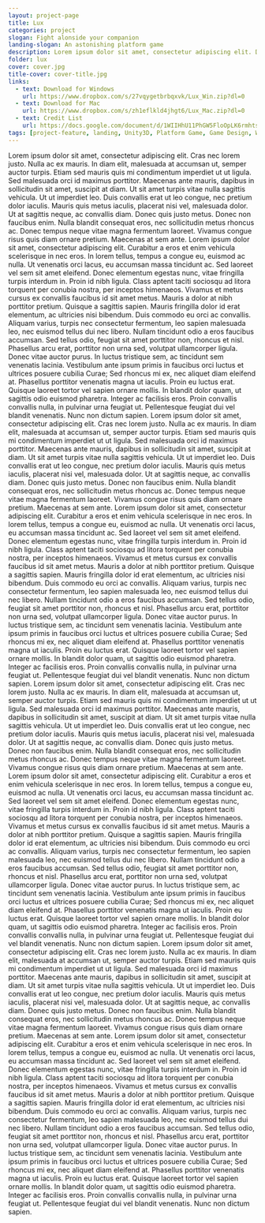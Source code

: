 ```yaml
---
layout: project-page
title: Lux
categories: project
slogan: Fight alonside your companion
landing-slogan: An astonishing platform game
description: Lorem ipsum dolor sit amet, consectetur adipiscing elit. Duis consequat, felis vel rutrum finibus, tortor turpis scelerisque eros, et mattis lacus diam at enim.
folder: lux 
cover: cover.jpg
title-cover: cover-title.jpg
links:
  - text: Download for Windows
    url: https://www.dropbox.com/s/27vqygetbrbqxvk/Lux_Win.zip?dl=0
  - text: Download for Mac
    url: https://www.dropbox.com/s/zh1eflkld4jhgt6/Lux_Mac.zip?dl=0
  - text: Credit List
    url: https://docs.google.com/document/d/1WIIHhU11PhGW5FloOpLK6rmhtsYTDPEckKgwYEVEwZw/edit#heading=h.crs8gar8yn6
tags: [project-feature, landing, Unity3D, Platform Game, Game Design, Windows, Mac]
---
```

Lorem ipsum dolor sit amet, consectetur adipiscing elit. Cras nec lorem justo. Nulla ac ex mauris. In diam elit, malesuada
    at accumsan ut, semper auctor turpis. Etiam sed mauris quis mi condimentum imperdiet ut ut ligula. Sed malesuada orci
    id maximus porttitor. Maecenas ante mauris, dapibus in sollicitudin sit amet, suscipit at diam. Ut sit amet turpis vitae
    nulla sagittis vehicula. Ut ut imperdiet leo. Duis convallis erat ut leo congue, nec pretium dolor iaculis. Mauris quis
    metus iaculis, placerat nisi vel, malesuada dolor. Ut at sagittis neque, ac convallis diam. Donec quis justo metus. Donec
    non faucibus enim. Nulla blandit consequat eros, nec sollicitudin metus rhoncus ac. Donec tempus neque vitae magna fermentum
    laoreet. Vivamus congue risus quis diam ornare pretium. Maecenas at sem ante. Lorem ipsum dolor sit amet, consectetur
    adipiscing elit. Curabitur a eros et enim vehicula scelerisque in nec eros. In lorem tellus, tempus a congue eu, euismod
    ac nulla. Ut venenatis orci lacus, eu accumsan massa tincidunt ac. Sed laoreet vel sem sit amet eleifend. Donec elementum
    egestas nunc, vitae fringilla turpis interdum in. Proin id nibh ligula. Class aptent taciti sociosqu ad litora torquent
    per conubia nostra, per inceptos himenaeos. Vivamus et metus cursus ex convallis faucibus id sit amet metus. Mauris a
    dolor at nibh porttitor pretium. Quisque a sagittis sapien. Mauris fringilla dolor id erat elementum, ac ultricies nisi
    bibendum. Duis commodo eu orci ac convallis. Aliquam varius, turpis nec consectetur fermentum, leo sapien malesuada leo,
    nec euismod tellus dui nec libero. Nullam tincidunt odio a eros faucibus accumsan. Sed tellus odio, feugiat sit amet
    porttitor non, rhoncus et nisl. Phasellus arcu erat, porttitor non urna sed, volutpat ullamcorper ligula. Donec vitae
    auctor purus. In luctus tristique sem, ac tincidunt sem venenatis lacinia. Vestibulum ante ipsum primis in faucibus orci
    luctus et ultrices posuere cubilia Curae; Sed rhoncus mi ex, nec aliquet diam eleifend at. Phasellus porttitor venenatis
    magna ut iaculis. Proin eu luctus erat. Quisque laoreet tortor vel sapien ornare mollis. In blandit dolor quam, ut sagittis
    odio euismod pharetra. Integer ac facilisis eros. Proin convallis convallis nulla, in pulvinar urna feugiat ut. Pellentesque
    feugiat dui vel blandit venenatis. Nunc non dictum sapien. Lorem ipsum dolor sit amet, consectetur adipiscing elit. Cras
    nec lorem justo. Nulla ac ex mauris. In diam elit, malesuada at accumsan ut, semper auctor turpis. Etiam sed mauris quis
    mi condimentum imperdiet ut ut ligula. Sed malesuada orci id maximus porttitor. Maecenas ante mauris, dapibus in sollicitudin
    sit amet, suscipit at diam. Ut sit amet turpis vitae nulla sagittis vehicula. Ut ut imperdiet leo. Duis convallis erat
    ut leo congue, nec pretium dolor iaculis. Mauris quis metus iaculis, placerat nisi vel, malesuada dolor. Ut at sagittis
    neque, ac convallis diam. Donec quis justo metus. Donec non faucibus enim. Nulla blandit consequat eros, nec sollicitudin
    metus rhoncus ac. Donec tempus neque vitae magna fermentum laoreet. Vivamus congue risus quis diam ornare pretium. Maecenas
    at sem ante. Lorem ipsum dolor sit amet, consectetur adipiscing elit. Curabitur a eros et enim vehicula scelerisque in
    nec eros. In lorem tellus, tempus a congue eu, euismod ac nulla. Ut venenatis orci lacus, eu accumsan massa tincidunt
    ac. Sed laoreet vel sem sit amet eleifend. Donec elementum egestas nunc, vitae fringilla turpis interdum in. Proin id
    nibh ligula. Class aptent taciti sociosqu ad litora torquent per conubia nostra, per inceptos himenaeos. Vivamus et metus
    cursus ex convallis faucibus id sit amet metus. Mauris a dolor at nibh porttitor pretium. Quisque a sagittis sapien.
    Mauris fringilla dolor id erat elementum, ac ultricies nisi bibendum. Duis commodo eu orci ac convallis. Aliquam varius,
    turpis nec consectetur fermentum, leo sapien malesuada leo, nec euismod tellus dui nec libero. Nullam tincidunt odio
    a eros faucibus accumsan. Sed tellus odio, feugiat sit amet porttitor non, rhoncus et nisl. Phasellus arcu erat, porttitor
    non urna sed, volutpat ullamcorper ligula. Donec vitae auctor purus. In luctus tristique sem, ac tincidunt sem venenatis
    lacinia. Vestibulum ante ipsum primis in faucibus orci luctus et ultrices posuere cubilia Curae; Sed rhoncus mi ex, nec
    aliquet diam eleifend at. Phasellus porttitor venenatis magna ut iaculis. Proin eu luctus erat. Quisque laoreet tortor
    vel sapien ornare mollis. In blandit dolor quam, ut sagittis odio euismod pharetra. Integer ac facilisis eros. Proin
    convallis convallis nulla, in pulvinar urna feugiat ut. Pellentesque feugiat dui vel blandit venenatis. Nunc non dictum
    sapien. Lorem ipsum dolor sit amet, consectetur adipiscing elit. Cras nec lorem justo. Nulla ac ex mauris. In diam elit,
    malesuada at accumsan ut, semper auctor turpis. Etiam sed mauris quis mi condimentum imperdiet ut ut ligula. Sed malesuada
    orci id maximus porttitor. Maecenas ante mauris, dapibus in sollicitudin sit amet, suscipit at diam. Ut sit amet turpis
    vitae nulla sagittis vehicula. Ut ut imperdiet leo. Duis convallis erat ut leo congue, nec pretium dolor iaculis. Mauris
    quis metus iaculis, placerat nisi vel, malesuada dolor. Ut at sagittis neque, ac convallis diam. Donec quis justo metus.
    Donec non faucibus enim. Nulla blandit consequat eros, nec sollicitudin metus rhoncus ac. Donec tempus neque vitae magna
    fermentum laoreet. Vivamus congue risus quis diam ornare pretium. Maecenas at sem ante. Lorem ipsum dolor sit amet, consectetur
    adipiscing elit. Curabitur a eros et enim vehicula scelerisque in nec eros. In lorem tellus, tempus a congue eu, euismod
    ac nulla. Ut venenatis orci lacus, eu accumsan massa tincidunt ac. Sed laoreet vel sem sit amet eleifend. Donec elementum
    egestas nunc, vitae fringilla turpis interdum in. Proin id nibh ligula. Class aptent taciti sociosqu ad litora torquent
    per conubia nostra, per inceptos himenaeos. Vivamus et metus cursus ex convallis faucibus id sit amet metus. Mauris a
    dolor at nibh porttitor pretium. Quisque a sagittis sapien. Mauris fringilla dolor id erat elementum, ac ultricies nisi
    bibendum. Duis commodo eu orci ac convallis. Aliquam varius, turpis nec consectetur fermentum, leo sapien malesuada leo,
    nec euismod tellus dui nec libero. Nullam tincidunt odio a eros faucibus accumsan. Sed tellus odio, feugiat sit amet
    porttitor non, rhoncus et nisl. Phasellus arcu erat, porttitor non urna sed, volutpat ullamcorper ligula. Donec vitae
    auctor purus. In luctus tristique sem, ac tincidunt sem venenatis lacinia. Vestibulum ante ipsum primis in faucibus orci
    luctus et ultrices posuere cubilia Curae; Sed rhoncus mi ex, nec aliquet diam eleifend at. Phasellus porttitor venenatis
    magna ut iaculis. Proin eu luctus erat. Quisque laoreet tortor vel sapien ornare mollis. In blandit dolor quam, ut sagittis
    odio euismod pharetra. Integer ac facilisis eros. Proin convallis convallis nulla, in pulvinar urna feugiat ut. Pellentesque
    feugiat dui vel blandit venenatis. Nunc non dictum sapien. Lorem ipsum dolor sit amet, consectetur adipiscing elit. Cras
    nec lorem justo. Nulla ac ex mauris. In diam elit, malesuada at accumsan ut, semper auctor turpis. Etiam sed mauris quis
    mi condimentum imperdiet ut ut ligula. Sed malesuada orci id maximus porttitor. Maecenas ante mauris, dapibus in sollicitudin
    sit amet, suscipit at diam. Ut sit amet turpis vitae nulla sagittis vehicula. Ut ut imperdiet leo. Duis convallis erat
    ut leo congue, nec pretium dolor iaculis. Mauris quis metus iaculis, placerat nisi vel, malesuada dolor. Ut at sagittis
    neque, ac convallis diam. Donec quis justo metus. Donec non faucibus enim. Nulla blandit consequat eros, nec sollicitudin
    metus rhoncus ac. Donec tempus neque vitae magna fermentum laoreet. Vivamus congue risus quis diam ornare pretium. Maecenas
    at sem ante. Lorem ipsum dolor sit amet, consectetur adipiscing elit. Curabitur a eros et enim vehicula scelerisque in
    nec eros. In lorem tellus, tempus a congue eu, euismod ac nulla. Ut venenatis orci lacus, eu accumsan massa tincidunt
    ac. Sed laoreet vel sem sit amet eleifend. Donec elementum egestas nunc, vitae fringilla turpis interdum in. Proin id
    nibh ligula. Class aptent taciti sociosqu ad litora torquent per conubia nostra, per inceptos himenaeos. Vivamus et metus
    cursus ex convallis faucibus id sit amet metus. Mauris a dolor at nibh porttitor pretium. Quisque a sagittis sapien.
    Mauris fringilla dolor id erat elementum, ac ultricies nisi bibendum. Duis commodo eu orci ac convallis. Aliquam varius,
    turpis nec consectetur fermentum, leo sapien malesuada leo, nec euismod tellus dui nec libero. Nullam tincidunt odio
    a eros faucibus accumsan. Sed tellus odio, feugiat sit amet porttitor non, rhoncus et nisl. Phasellus arcu erat, porttitor
    non urna sed, volutpat ullamcorper ligula. Donec vitae auctor purus. In luctus tristique sem, ac tincidunt sem venenatis
    lacinia. Vestibulum ante ipsum primis in faucibus orci luctus et ultrices posuere cubilia Curae; Sed rhoncus mi ex, nec
    aliquet diam eleifend at. Phasellus porttitor venenatis magna ut iaculis. Proin eu luctus erat. Quisque laoreet tortor
    vel sapien ornare mollis. In blandit dolor quam, ut sagittis odio euismod pharetra. Integer ac facilisis eros. Proin
    convallis convallis nulla, in pulvinar urna feugiat ut. Pellentesque feugiat dui vel blandit venenatis. Nunc non dictum
    sapien.